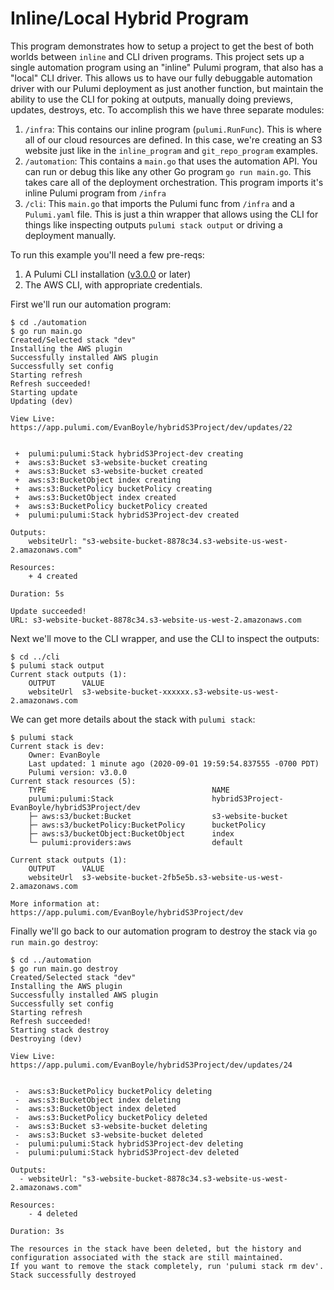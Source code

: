 # Inline/Local Hybrid Program

This program demonstrates how to setup a project to get the best of both worlds between `inline` and CLI driven programs. This project sets up a single automation program using an "inline" Pulumi program, that also has a "local" CLI driver. This allows us to have our fully debuggable automation driver with our Pulumi deployment as just another function, but maintain the ability to use the CLI for poking at outputs, manually doing previews, updates, destroys, etc. To accomplish this we have three separate modules:

1. `/infra`: This contains our inline program (`pulumi.RunFunc`). This is where all of our cloud resources are defined. In this case, we're creating an S3 website just like in the `inline_program` and `git_repo_program` examples.
2. `/automation`: This contains a `main.go` that uses the automation API. You can run or debug this like any other Go program `go run main.go`. This takes care all of the deployment orchestration. This program imports it's inline Pulumi program from `/infra`
3. `/cli`: This `main.go` that imports the Pulumi func from `/infra` and a `Pulumi.yaml` file. This is just a thin wrapper that allows using the CLI for things like inspecting outputs `pulumi stack output` or driving a deployment manually.


To run this example you'll need a few pre-reqs:
1. A Pulumi CLI installation ([v3.0.0](https://www.pulumi.com/docs/get-started/install/versions/) or later)
2. The AWS CLI, with appropriate credentials.

First we'll run our automation program:

```shell
$ cd ./automation
$ go run main.go
Created/Selected stack "dev"
Installing the AWS plugin
Successfully installed AWS plugin
Successfully set config
Starting refresh
Refresh succeeded!
Starting update
Updating (dev)

View Live: https://app.pulumi.com/EvanBoyle/hybridS3Project/dev/updates/22


 +  pulumi:pulumi:Stack hybridS3Project-dev creating
 +  aws:s3:Bucket s3-website-bucket creating
 +  aws:s3:Bucket s3-website-bucket created
 +  aws:s3:BucketObject index creating
 +  aws:s3:BucketPolicy bucketPolicy creating
 +  aws:s3:BucketObject index created
 +  aws:s3:BucketPolicy bucketPolicy created
 +  pulumi:pulumi:Stack hybridS3Project-dev created

Outputs:
    websiteUrl: "s3-website-bucket-8878c34.s3-website-us-west-2.amazonaws.com"

Resources:
    + 4 created

Duration: 5s

Update succeeded!
URL: s3-website-bucket-8878c34.s3-website-us-west-2.amazonaws.com
```

Next we'll move to the CLI wrapper, and use the CLI to inspect the outputs:

```shell
$ cd ../cli
$ pulumi stack output
Current stack outputs (1):
    OUTPUT      VALUE
    websiteUrl  s3-website-bucket-xxxxxx.s3-website-us-west-2.amazonaws.com
```

We can get more details about the stack with `pulumi stack`:
```shell
$ pulumi stack
Current stack is dev:
    Owner: EvanBoyle
    Last updated: 1 minute ago (2020-09-01 19:59:54.837555 -0700 PDT)
    Pulumi version: v3.0.0
Current stack resources (5):
    TYPE                                     NAME
    pulumi:pulumi:Stack                      hybridS3Project-EvanBoyle/hybridS3Project/dev
    ├─ aws:s3/bucket:Bucket                  s3-website-bucket
    ├─ aws:s3/bucketPolicy:BucketPolicy      bucketPolicy
    ├─ aws:s3/bucketObject:BucketObject      index
    └─ pulumi:providers:aws                  default

Current stack outputs (1):
    OUTPUT      VALUE
    websiteUrl  s3-website-bucket-2fb5e5b.s3-website-us-west-2.amazonaws.com

More information at: https://app.pulumi.com/EvanBoyle/hybridS3Project/dev
```

Finally we'll go back to our automation program to destroy the stack via `go run main.go destroy`:

```shell
$ cd ../automation
$ go run main.go destroy
Created/Selected stack "dev"
Installing the AWS plugin
Successfully installed AWS plugin
Successfully set config
Starting refresh
Refresh succeeded!
Starting stack destroy
Destroying (dev)

View Live: https://app.pulumi.com/EvanBoyle/hybridS3Project/dev/updates/24


 -  aws:s3:BucketPolicy bucketPolicy deleting
 -  aws:s3:BucketObject index deleting
 -  aws:s3:BucketObject index deleted
 -  aws:s3:BucketPolicy bucketPolicy deleted
 -  aws:s3:Bucket s3-website-bucket deleting
 -  aws:s3:Bucket s3-website-bucket deleted
 -  pulumi:pulumi:Stack hybridS3Project-dev deleting
 -  pulumi:pulumi:Stack hybridS3Project-dev deleted

Outputs:
  - websiteUrl: "s3-website-bucket-8878c34.s3-website-us-west-2.amazonaws.com"

Resources:
    - 4 deleted

Duration: 3s

The resources in the stack have been deleted, but the history and configuration associated with the stack are still maintained.
If you want to remove the stack completely, run 'pulumi stack rm dev'.
Stack successfully destroyed
```
